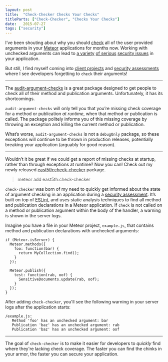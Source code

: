 ```yaml
---
layout: post
title:  "Check-Checker Checks Your Checks"
titleParts: ["Check-Checker", "Checks Your Checks"]
date:   2015-07-27
tags: ["security"]
---
```


I’ve been shouting about why you should [check](http://docs.meteor.com/#/full/check) all of the user provided arguments in your [Meteor](https://www.meteor.com/) applications for months now. Working with unchecked arguments can lead to [a variety](http://blog.east5th.co/2015/07/21/exploiting-findone-to-aggregate-collection-data/) [of serious](http://blog.east5th.co/2015/06/15/allow-and-deny-challenge-check-yourself/) [security issues](http://blog.east5th.co/2015/04/06/nosql-injection-or-always-check-your-arguments/) in your application.

But still, I find myself coming into [client projects](http://www.east5th.co/) and [security assessments](http://assess.east5th.co/) where I see developers forgetting to <code class="language-*">check</code> their arguments!

<hr/>

The [audit-argument-checks](http://blog.pahan.me/using-meteor-audit-argument-checks/) is a great package designed to get people to check all of their method and publication arguments. Unfortunately, it has its shortcomings.

<code class="language-*">audit-argument-checks</code> will only tell you that you’re missing check coverage for a method or publication _at runtime_, when that method or publication is called. The package politely informs you of this missing coverage by throwing an exception and killing the current method or publication.

What’s worse, <code class="language-*">audit-argument-checks</code> is not a <code class="language-*">debugOnly</code> package, so these exceptions will continue to be thrown in production releases, potentially breaking your application (arguably for good reason).

<hr/>

Wouldn’t it be great if we could get a report of missing checks at startup, rather than through exceptions at runtime? Now you can! Check out my newly released [east5th:check-checker](https://github.com/East5th/check-checker) package.

> meteor add east5th:check-checker

<code class="language-*">check-checker</code> was born of my need to quickly get informed about the state of argument checking in an application during a [security assessment](http://assess.east5th.co/). It’s built on top of [ESLint](http://eslint.org/), and uses static analysis techniques to find all method and publication declarations in a Meteor application. If <code class="language-*">check</code> is not called on a method or publication argument within the body of the handler, a warning is shown in the server logs.

Imagine you have a file in your Meteor project, <code class="language-*">example.js</code>, that contains method and publication declarations with unchecked arguments:

<pre class="language-javascript"><code class="language-javascript">if (Meteor.isServer) {
  Meteor.methods({
    foo: function(bar) {
      return MyCollection.find();
    }
  });

  Meteor.publish({
    test: function(rab, oof) {
      SensitiveDocuments.update(rab, oof);
    }
  });
}
</code></pre>

After adding <code class="language-*">check-checker</code>, you'll see the following warning in your server logs after the application starts:

<pre class="language-*"><code class="language-*">/example.js:
   Method 'foo' has an unchecked argument: bar
   Publication 'baz' has an unchecked argument: rab
   Publication 'baz' has an unchecked argument: oof
</code></pre>

<hr/>

The goal of <code class="language-*">check-checker</code> is to make it easier for developers to _quickly_ find where they're lacking check coverage. The faster you can find the chinks in your armor, the faster you can secure your application.


